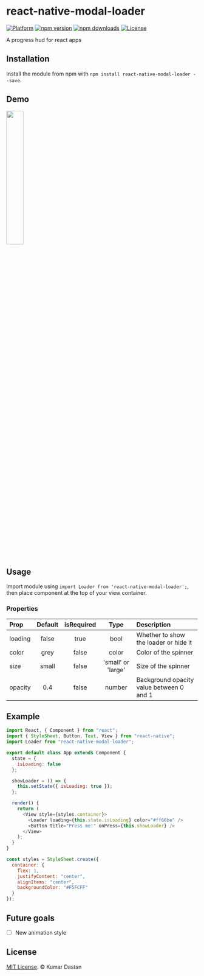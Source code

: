# react-native-modal-loader

[![Platform](https://img.shields.io/badge/platform-react--native-lightgrey.svg)](http://facebook.github.io/react-native/)
[![npm version](http://img.shields.io/npm/v/react-native-modal-loader.svg)](https://www.npmjs.com/package/react-native-modal-loader)
[![npm downloads](https://img.shields.io/npm/dm/react-native-modal-loader.svg?update=7)](http://badge.fury.io/js/react-native-modal-loader)
[![License](https://img.shields.io/badge/license-MIT-blue.svg)](https://raw.github.com/testshallpass/react-native-dropdownalert/master/LICENSE)

A progress hud for react apps

## Installation

Install the module from npm with `npm install react-native-modal-loader --save`.

## Demo

<img src="https://github.com/kdastan/react-native-modal-loader/blob/master/demo/demonstration.gif" width="30%" />

## Usage

Import module using `import Loader from 'react-native-modal-loader';`, then place component at the top of your view container.

### Properties

| Prop    | Default | isRequired |        Type        | Description                              |
| :------ | :-----: | :--------: | :----------------: | :--------------------------------------- |
| loading |  false  |    true    |        bool        | Whether to show the loader or hide it    |
| color   |  grey   |   false    |       color        | Color of the spinner                     |
| size    |  small  |   false    | 'small' or 'large' | Size of the spinner                      |
| opacity |   0.4   |   false    |       number       | Background opacity value between 0 and 1 |

## Example

```js
import React, { Component } from "react";
import { StyleSheet, Button, Text, View } from "react-native";
import Loader from "react-native-modal-loader";

export default class App extends Component {
  state = {
    isLoading: false
  };

  showLoader = () => {
    this.setState({ isLoading: true });
  };

  render() {
    return (
      <View style={styles.container}>
        <Loader loading={this.state.isLoading} color="#ff66be" />
        <Button title="Press me!" onPress={this.showLoader} />
      </View>
    );
  }
}

const styles = StyleSheet.create({
  container: {
    flex: 1,
    justifyContent: "center",
    alignItems: "center",
    backgroundColor: "#F5FCFF"
  }
});
```

## Future goals

- [ ] New animation style

## License

[MIT License](http://opensource.org/licenses/mit-license.html). © Kumar Dastan
